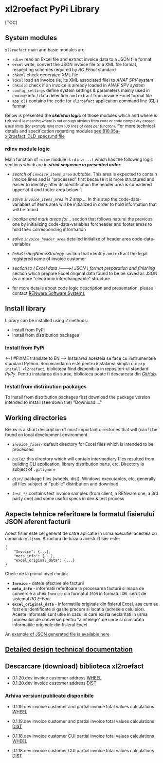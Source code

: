 <!-- NOTE:
- This is the general technical design for `xl2roefactPyPi` component
- The DLD doc is a tech desc of every module, functions
-->


# xl2roefact PyPi Library

[TOC]



## System modules

`xl2roefact` main and basic modules are:

* `rdinv` read an Excel file and extract invoice data to a JSON file format
* `wrxml`  write, convert the JSON invoice file to a XML file format, respecting schemes required by *RO EFact* standard
* `chkxml` check generated XML file
* `ldxml` load an invoice (ie, its XML associated file) to *ANAF SPV system*
* `chkisld` check if an invoice is already loaded in *ANAF SPV system*
* `config_settings` define system settings & parameters mainly used in invoice info / data detection and extract from invoice Excel format file
* `app_cli` contains the code for `xl2roefact` application command line (CLI) format


Below is presented the ***skeleton logic*** of those modules which and where is relevant <small markdpwn="1">ie meaning where is not enough obvious from code or code complexity exceed usual limits (*for example nore than 100 lines of code per function*)</small>. For more technical details and specification regarding modules [see 810.05a-xl2roefact_DLD_specs.md file](./810.05a-xl2roefact_DLD_specs.md)


### rdinv module logic

Main function of `rdinv` module is `rdinv(...)` which has the following logic sections which are in ***strict sequence in presented order***:

* *search of `invoice_items_area` subtable*. This area is expected to contain invoice lines and is "processed" first because it is more structured and easier to identify; after its identification the header area is considered upper of it and footer area below it

* *solve `invoice_items_area` in 2 step...*. In this step the code-data-variables of items area will be initialized in order to hold information that will be found

* *localize and mark areas for...* section that follows natural the previous one by initializing code-data-variables forcheader and footer areas to hold their corresponding information

* *solve `invoice_header_area`* detailed initialize of header area code-data-variables

* *`ReNaSt`-RegNameStrategy* section that identify and extract the legal registered name of invoice customer

* *section to ( Excel data )--->( JSON ) format preparation and finishing* section which prepare Excel original data found to be be saved as JSON as a more "electronic interchangeable" structure

* for more details about code logic description and presentation, please contact [RENware Software Systems](http://www.renware.eu)





## Install library

Library can be installed using 2 methods:

* install from PyPi
* install from distribution packages

### Install from PyPi

<--! #FIXME translate to EN -->
Instalarea acesteia se face cu instrumentele standard Python. Recomandarea este pentru instalarea simpla cu: `pip install xl2roefact`, biblioteca fiind disponibila in repositori-ul standard *PyPy*. Pentru instalarea din surse, biblioteca poate fi descarcata din [*GitHub*](https://github.com/petre-renware/api_to_roefact/tree/development/xl2roefact/xl2roefact). 


### Install from distribution packages

To install from distribution packages first download the package version intended to install (see down the)
"Download ..."



## Working directories

Below is a short description of most important directories that will (can !) be found on local development environment.

* _`invoice_files/`_ default directory for Excel files which is intended to be processed

* _`build/`_ this directory which will contain intermediary files resulted from building CLI application, library distribution parts, etc. Directory is subject of `.gitignore`

* _`dist/`_ package files (wheels, dist), Windows executables, etc, generally all files subject of "public" distribution and download

* _`test_*/`_ contains test invoice samples (from client, a RENware one, a 3rd party one) and some useful specs in dev & test process







## Aspecte tehnice referitoare la formatul fisierului JSON aferent facturii

Acest fisier este cel generat de catre aplicatie in urma executiei acesteia cu comanda `xl2json`. Structura de baza a acestui fisier este:


```
{
    "Invoice": {...},
    "meta_info": {...},
    "excel_original_data": {...}
}

```

Cheile de la primul nivel contin:

* **`Invoice`** - datele efective ale facturii
* **`meta_info`** - informatii referitoare la procesarea facturii si mapa de conversie a cheii `Invoice` din formatul `JSON` in formatul `XML` cerut de sistemul *RO E-Fact*
* **`excel_original_data`** - informatiile originale din fisierul Excel, asa cum au fost ele identificate si gasite precum si locatia (adresele celulelor). Aceste informatii sunt utile in cazul in care exista neclaritati in urma procesuluicde conversie pentru "a intelege" de unde si cum arata informatiile originale din fisierul Excel

An [example of JSON generated file is available here](./invoice_json_model_.md)





## [Detailed design technical documentation](./810.05a-xl2roefact_DLD_specs.md)





## Descarcare (download) biblioteca xl2roefact



* 0.1.20.dev invoice customer address [WHEEL](../dist/xl2roefact-0.1.20-py3-none-any.whl "download")
* 0.1.20.dev invoice customer address [DIST](../dist/xl2roefact-0.1.20.tar.gz "download")





### Arhiva versiuni publicate disponibile



* 0.1.19.dev invoice customer and partial invoice total values calculations [WHEEL](../dist/0.1.19/xl2roefact-0.1.19-py3-none-any.whl "download")
* 0.1.19.dev invoice customer and partial invoice total values calculations [DIST](../dist/0.1.19/xl2roefact-0.1.19.tar.gz "download")



* 0.1.18.dev invoice customer CUI partial invoice total values calculations [WHEEL](../dist/0.1.18/xl2roefact-0.1.18-py3-none-any.whl "download")
* 0.1.18.dev invoice customer CUI partial invoice total values calculations [DIST](../dist/0.1.18/xl2roefact-0.1.18.tar.gz "download")



